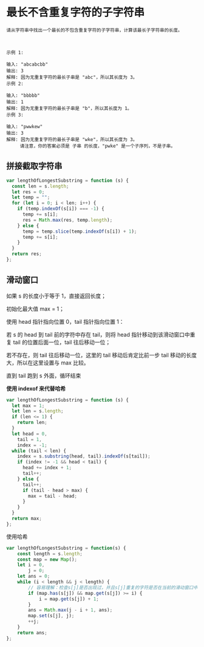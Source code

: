 # 最长不含重复字符的子字符串

```
请从字符串中找出一个最长的不包含重复字符的子字符串，计算该最长子字符串的长度。

 

示例 1:

输入: "abcabcbb"
输出: 3
解释: 因为无重复字符的最长子串是 "abc"，所以其长度为 3。
示例 2:

输入: "bbbbb"
输出: 1
解释: 因为无重复字符的最长子串是 "b"，所以其长度为 1。
示例 3:

输入: "pwwkew"
输出: 3
解释: 因为无重复字符的最长子串是 "wke"，所以其长度为 3。
     请注意，你的答案必须是 子串 的长度，"pwke" 是一个子序列，不是子串。
```

## 拼接截取字符串

```js
var lengthOfLongestSubstring = function (s) {
  const len = s.length;
  let res = 0;
  let temp = "";
  for (let i = 0; i < len; i++) {
    if (temp.indexOf(s[i]) === -1) {
      temp += s[i];
      res = Math.max(res, temp.length);
    } else {
      temp = temp.slice(temp.indexOf(s[i]) + 1);
      temp += s[i];
    }
  }
  return res;
};
```

## 滑动窗口

如果 s 的长度小于等于 1，直接返回长度；

初始化最大值 max = 1；

使用 head 指针指向位置 0，tail 指针指向位置 1：

若 s 的 head 到 tail 前的字符中存在 tail，则将 head 指针移动到该滑动窗口中重复 tail 的位置后面一位，tail 往后移动一位；

若不存在，则 tail 往后移动一位，这里的 tail 移动后肯定比前一步 tail 移动的长度大，所以在这里设置与 max 比较。

直到 tail 跑到 s 外面，循环结束


**使用 indexof 来代替哈希**

```js
var lengthOfLongestSubstring = function (s) {
  let max = 1;
  let len = s.length;
  if (len <= 1) {
    return len;
  }
  let head = 0,
    tail = 1,
    index = -1;
  while (tail < len) {
    index = s.substring(head, tail).indexOf(s[tail]);
    if (index != -1 && head < tail) {
      head += index + 1;
      tail++;
    } else {
      tail++;
      if (tail - head > max) {
        max = tail - head;
      }
    }
  }
  return max;
};
```

使用哈希

```js
var lengthOfLongestSubstring = function(s) {
    const length = s.length;
    const map = new Map();
    let i = 0,
        j = 0;
    let ans = 0;
    while (i < length && j < length) {
        // 容易理解：检查s[j]是否出现过，并且s[j]重复的字符是否在当前的滑动窗口中
        if (map.has(s[j]) && map.get(s[j]) >= i) {
            i = map.get(s[j]) + 1;
        }
        ans = Math.max(j - i + 1, ans);
        map.set(s[j], j);
        ++j;
    }
    return ans;
};
```
